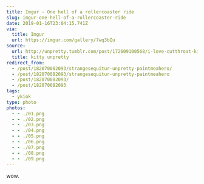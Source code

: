 ```yaml
---
title: Imgur - One hell of a rollercoaster ride
slug: imgur-one-hell-of-a-rollercoaster-ride
date: 2019-01-16T23:04:15.741Z
via:
  title: Imgur
  url: https://imgur.com/gallery/7wq3bIu
source:
  url: http://unpretty.tumblr.com/post/172609100568/i-love-cutthroat-kitchen-but-bingewatching-makes
  title: kitty unpretty
redirect_from:
  - /post/182070082093/strangesequitur-unpretty-paintmeahero/
  - /post/182070082093/strangesequitur-unpretty-paintmeahero
  - /post/182070082093/
  - /post/182070082093
tags:
  - ykiok
type: photo
photos:
  - - ./01.png
  - - ./02.png
  - - ./03.png
  - - ./04.png
  - - ./05.png
  - - ./06.png
  - - ./07.png
  - - ./08.png
  - - ./09.png
---
```


wow.
